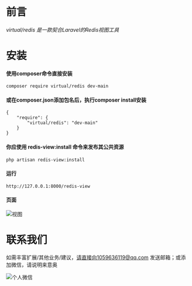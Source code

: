 # 前言
###### virtual/redis 是一款契合Laravel的Redis视图工具
# 安装
#### 使用composer命令直接安装
```
composer require virtual/redis dev-main
```
#### 或在composer.json添加包名后，执行composer install安装
```
{
    "require": {
        "virtual/redis": "dev-main"
    }
} 
```

#### 你应使用 redis-view:install 命令来发布其公共资源
```
php artisan redis-view:install
```

#### 运行 
```
http://127.0.0.1:8000/redis-view
```
#### 页面
![视图](http://xiaonarun.oss-cn-beijing.aliyuncs.com/redis.png)

# 联系我们
如需丰富扩展/其他业务/建议，请直接向1059636119@qq.com 发送邮箱；或添加微信，请说明来意奥




![个人微信](http://xiaonarun.oss-cn-beijing.aliyuncs.com/wx.jpg?x-oss-process=image/resize,m_fixed,h_340,w_300)
